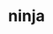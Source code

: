 ---
title: "ninja"
layout: cache
category: package
meta: {"versions": ["1.10.1", "1.10.0", "1.9.0", "1.10.2"], "compilers": ["gcc@8.3.1", "gcc@9.3.0", "gcc@8.1.0", "gcc@7.5.0", "intel@19.1.3.304", "gcc@7.3.1", "gcc@8.4.1", "gcc@7.3.0", "gcc@10.3.0", "gcc@7.4.0"]}
spec_files: 
 - "ninja@1.10.2%gcc@7.5.0 arch=linux-ubuntu18.04-x86_64": spec-0.json
 - "ninja@1.10.2%gcc@9.3.0 arch=linux-ubuntu20.04-ppc64le": spec-1.json
 - "ninja@1.10.2%gcc@8.3.1 arch=linux-rhel8-x86_64": spec-2.json
 - "ninja@1.10.2%gcc@9.3.0 arch=linux-ubuntu20.04-x86_64": spec-3.json
 - "ninja@1.10.1%gcc@7.5.0 arch=linux-ubuntu18.04-aarch64": spec-4.json
 - "ninja@1.10.0%gcc@7.3.0 arch=linux-centos7-ppc64le": spec-5.json
 - "ninja@1.10.2%gcc@8.3.1 arch=linux-rhel8-ppc64le": spec-6.json
 - "ninja@1.10.2%gcc@8.1.0 arch=linux-rhel7-x86_64": spec-7.json
 - "ninja@1.10.0%gcc@7.5.0 arch=linux-ubuntu18.04-ppc64le": spec-8.json
 - "ninja@1.10.2%gcc@7.5.0 arch=linux-ubuntu18.04-ppc64le": spec-9.json
 - "ninja@1.10.0%gcc@7.5.0 arch=linux-ubuntu18.04-x86_64": spec-10.json
 - "ninja@1.10.0%gcc@8.1.0 arch=linux-rhel7-x86_64": spec-11.json
 - "ninja@1.10.2%gcc@10.3.0 arch=linux-ubuntu21.04-ppc64le": spec-12.json
 - "ninja@1.10.1%gcc@7.5.0 arch=linux-ubuntu18.04-x86_64": spec-13.json
 - "ninja@1.9.0%gcc@7.3.0 arch=linux-ubuntu18.04-x86_64": spec-14.json
 - "ninja@1.10.0%gcc@8.3.1 arch=linux-rhel8-x86_64": spec-15.json
 - "ninja@1.10.2%gcc@8.1.0 arch=linux-rhel7-ppc64le": spec-16.json
 - "ninja@1.10.2%gcc@9.3.0 arch=linux-rhel7-x86_64": spec-17.json
 - "ninja@1.10.2%gcc@7.3.1 arch=linux-amzn2-x86_64": spec-18.json
 - "ninja@1.10.2%intel@19.1.3.304 arch=cray-cnl7-haswell": spec-19.json
 - "ninja@1.10.1%gcc@9.3.0 arch=linux-ubuntu20.04-x86_64": spec-20.json
 - "ninja@1.10.0%gcc@8.1.0 arch=linux-centos7-ppc64le": spec-21.json
 - "ninja@1.10.0%gcc@7.4.0 arch=linux-ubuntu18.04-x86_64": spec-22.json
 - "ninja@1.10.1%gcc@7.5.0 arch=linux-ubuntu18.04-x86_64": spec-23.json
 - "ninja@1.10.0%gcc@7.3.0 arch=linux-rhel8-x86_64": spec-24.json
 - "ninja@1.10.0%gcc@8.1.0 arch=linux-centos7-x86_64": spec-25.json
 - "ninja@1.9.0%gcc@7.3.0 arch=linux-centos7-ppc64le": spec-26.json
 - "ninja@1.10.0%gcc@8.3.1 arch=linux-rhel8-ppc64le": spec-27.json
 - "ninja@1.10.2%gcc@8.4.1 arch=linux-rhel8-ppc64le": spec-28.json
 - "ninja@1.10.2%gcc@9.3.0 arch=linux-rhel7-ppc64le": spec-29.json
 - "ninja@1.9.0%gcc@7.3.0 arch=linux-centos8-x86_64": spec-30.json
 - "ninja@1.10.0%gcc@9.3.0 arch=linux-ubuntu20.04-x86_64": spec-31.json
 - "ninja@1.10.1%gcc@8.1.0 arch=linux-rhel7-x86_64": spec-32.json
 - "ninja@1.10.2%gcc@9.3.0 arch=cray-cnl7-haswell": spec-33.json
 - "ninja@1.10.0%gcc@8.3.1 arch=linux-centos8-x86_64": spec-34.json
 - "ninja@1.10.1%gcc@8.1.0 arch=linux-rhel7-ppc64le": spec-35.json
 - "ninja@1.10.2%gcc@10.3.0 arch=linux-ubuntu21.04-x86_64": spec-36.json
 - "ninja@1.10.0%gcc@7.3.0 arch=linux-ubuntu18.04-ppc64le": spec-37.json
 - "ninja@1.10.1%gcc@7.5.0 arch=linux-ubuntu18.04-power8le": spec-38.json
 - "ninja@1.10.0%gcc@7.3.0 arch=linux-rhel7-x86_64": spec-39.json
 - "ninja@1.10.1%gcc@7.5.0 arch=linux-ubuntu18.04-ppc64le": spec-40.json
 - "ninja@1.10.1%gcc@8.3.1 arch=linux-rhel8-ppc64le": spec-41.json
 - "ninja@1.9.0%gcc@7.3.0 arch=linux-rhel8-x86_64": spec-42.json
 - "ninja@1.9.0%gcc@7.3.0 arch=linux-rhel7-ppc64le": spec-43.json
 - "ninja@1.10.0%gcc@7.3.0 arch=linux-centos7-x86_64": spec-44.json
 - "ninja@1.10.0%gcc@7.3.0 arch=linux-ubuntu18.04-x86_64": spec-45.json
 - "ninja@1.9.0%gcc@7.3.0 arch=linux-ubuntu18.04-ppc64le": spec-46.json
 - "ninja@1.10.1%gcc@8.1.0 arch=linux-rhel7-x86_64": spec-47.json
 - "ninja@1.10.1%gcc@8.3.1 arch=linux-rhel8-x86_64": spec-48.json
 - "ninja@1.10.1%gcc@8.1.0 arch=linux-rhel7-power8le": spec-49.json
 - "ninja@1.10.1%gcc@8.3.1 arch=linux-rhel8-aarch64": spec-50.json
 - "ninja@1.10.1%gcc@7.5.0 arch=linux-ubuntu18.04-ppc64le": spec-51.json
 - "ninja@1.10.0%gcc@7.3.0 arch=linux-rhel7-ppc64le": spec-52.json
 - "ninja@1.10.1%gcc@9.3.0 arch=linux-ubuntu20.04-ppc64le": spec-53.json
 - "ninja@1.9.0%gcc@7.3.0 arch=linux-rhel7-x86_64": spec-54.json
 - "ninja@1.10.0%gcc@8.3.1 arch=linux-centos8-ppc64le": spec-55.json
 - "ninja@1.10.1%gcc@8.1.0 arch=linux-centos7-ppc64le": spec-56.json
 - "ninja@1.10.1%gcc@8.1.0 arch=linux-rhel7-ppc64le": spec-57.json
 - "ninja@1.10.0%gcc@8.1.0 arch=linux-rhel7-ppc64le": spec-58.json
 - "ninja@1.10.1%gcc@8.1.0 arch=linux-centos7-x86_64": spec-59.json
 - "ninja@1.10.2%gcc@8.4.1 arch=linux-rhel8-x86_64": spec-60.json
 - "ninja@1.9.0%gcc@7.3.0 arch=linux-centos7-x86_64": spec-61.json
 - "ninja@1.10.0%gcc@7.3.0 arch=linux-centos8-x86_64": spec-62.json
 - "ninja@1.10.0%gcc@9.3.0 arch=linux-ubuntu20.04-ppc64le": spec-63.json

---